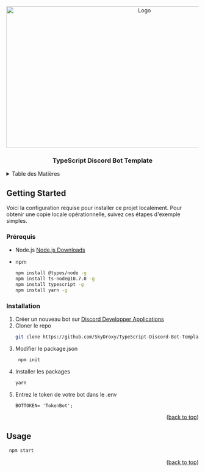 <div align="center">
  <img src="https://i.imgur.com/XOqAELg.png" alt="Logo" width="708" height="370">

  <h3 align="center">TypeScript Discord Bot Template</h3>
</div>

<!-- TABLE OF CONTENTS -->
<details>
  <summary>Table des Matières</summary>
  <ol>
      <a href="#getting-started">Getting Started</a>
      <ul>
        <li><a href="#prérequis">Prérequis</a></li>
        <li><a href="#installation">Installation</a></li>
      </ul>
    </li>
    <li><a href="#usage">Usage</a></li>
  </ol>
</details>

<!-- GETTING STARTED -->
## Getting Started

Voici la configuration requise pour installer ce projet localement.
Pour obtenir une copie locale opérationnelle, suivez ces étapes d'exemple simples.

### Prérequis

* Node.js
<a href="https://nodejs.org/fr/">Node.js Downloads</a>

* npm
  ```sh
  npm install @types/node -g
  npm install ts-node@10.7.0 -g
  npm install typescript -g
  npm install yarn -g
  ```

### Installation

1. Créer un nouveau bot sur [Discord Developper Applications](https://discord.com/developers/applications)
2. Cloner le repo
   ```sh
   git clone https://github.com/SkyDroxy/TypeScript-Discord-Bot-Template.git
   ```
3. Modifier le package.json
   ```sh
    npm init
   ```
4. Installer les packages
   ```sh
   yarn
   ```
5. Entrez le token de votre bot dans le .env
   ```env
   BOTTOKEN= 'TokenBot';
   ```

<p align="right">(<a href="#top">back to top</a>)</p>

<!-- USAGE EXAMPLES -->
## Usage
  ```sh
   npm start
  ```

<p align="right">(<a href="#top">back to top</a>)</p>